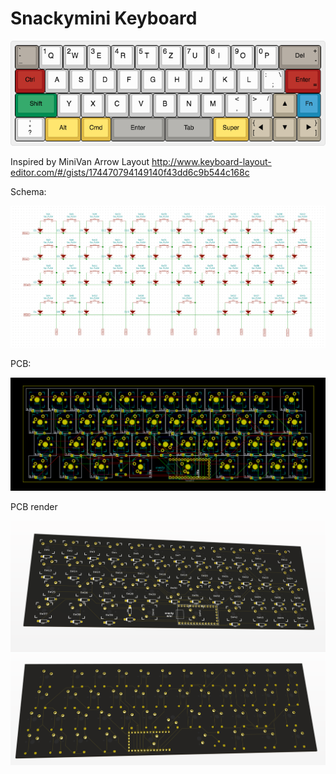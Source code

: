 # Snackymini Keyboard

![](keyboard-layout.png)

Inspired by MiniVan Arrow Layout http://www.keyboard-layout-editor.com/#/gists/174470794149140f43dd6c9b544c168c

Schema:

![](schema.png)

PCB:

![](pcb.png)

PCB render

![](pcb-front.png)
![](pcb-back.png)

